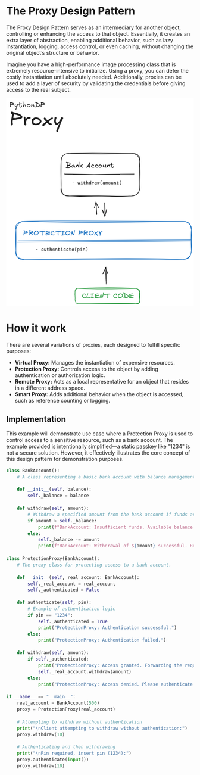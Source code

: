 # The Proxy Design Pattern

The Proxy Design Pattern serves as an intermediary for another object, controlling or enhancing the access to that object. Essentially, it creates an extra layer of abstraction, enabling additional behavior, such as lazy instantiation, logging, access control, or even caching, without changing the original object’s structure or behavior.

Imagine you have a high-performance image processing class that is extremely resource-intensive to initialize. Using a proxy, you can defer the costly instantiation until absolutely needed. Additionally, proxies can be used to add a layer of security by validating the credentials before giving access to the real subject.

![Proxy Pattern Visual Representation](/Proxy/res/proxy_visualization.png)



# How it work

There are several variations of proxies, each designed to fulfill specific purposes:

- **Virtual Proxy:** Manages the instantiation of expensive resources.
- **Protection Proxy:** Controls access to the object by adding authentication or authorization logic.
- **Remote Proxy:** Acts as a local representative for an object that resides in a different address space.
- **Smart Proxy:** Adds additional behavior when the object is accessed, such as reference counting or logging.

## Implementation

This example will demonstrate use case where a Protection Proxy is used to control access to a sensitive resource, such as a bank account. The example provided is intentionally simplified—a static passkey like "1234" is not a secure solution. However, it effectively illustrates the core concept of this design pattern for demonstration purposes.

```python
class BankAccount():
    # A class representing a basic bank account with balance management.

    def __init__(self, balance):
        self._balance = balance

    def withdraw(self, amount):
        # Withdraw a specified amount from the bank account if funds are sufficient.
        if amount > self._balance:
            print(f"BankAccount: Insufficient funds. Available balance: ${self._balance}")
        else:
            self._balance -= amount
            print(f"BankAccount: Withdrawal of ${amount} successful. Remaining balance: ${self._balance}")

class ProtectionProxy(BankAccount):
    # The proxy class for protecting access to a bank account.

    def __init__(self, real_account: BankAccount):
        self._real_account = real_account
        self._authenticated = False

    def authenticate(self, pin):
        # Example of authentication logic
        if pin == "1234":
            self._authenticated = True
            print("ProtectionProxy: Authentication successful.")
        else:
            print("ProtectionProxy: Authentication failed.")

    def withdraw(self, amount):
        if self._authenticated:
            print("ProtectionProxy: Access granted. Forwarding the request to the real bank account.")
            self._real_account.withdraw(amount)
        else:
            print("ProtectionProxy: Access denied. Please authenticate first.")

if __name__ == "__main__":
    real_account = BankAccount(500)
    proxy = ProtectionProxy(real_account)
    
    # Attempting to withdraw without authentication
    print("\nClient attempting to withdraw without authentication:")
    proxy.withdraw(10)

    # Authenticating and then withdrawing
    print("\nPin required, insert pin (1234):")
    proxy.authenticate(input())
    proxy.withdraw(10)

```